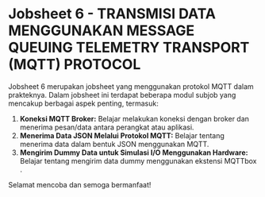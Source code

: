 # Jobsheet 6 - TRANSMISI DATA MENGGUNAKAN MESSAGE QUEUING TELEMETRY TRANSPORT (MQTT) PROTOCOL


Jobsheet 6 merupakan jobsheet yang menggunakan protokol MQTT dalam prakteknya. Dalam jobsheet ini terdapat beberapa modul subjob yang mencakup berbagai aspek penting, termasuk:

1. **Koneksi MQTT Broker:** Belajar melakukan koneksi dengan broker dan menerima pesan/data antara perangkat atau aplikasi. 
2. **Menerima Data JSON Melalui Protokol MQTT:** Belajar tentang menerima data dalam bentuk JSON menggunakan MQTT.
3. **Mengirim Dummy Data untuk Simulasi I/O Menggunakan Hardware:** Belajar tentang mengirim data dummy menggunakan ekstensi MQTTbox .

Selamat mencoba dan semoga bermanfaat!

